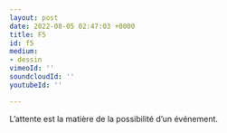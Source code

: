 ```yaml
---
layout: post
date: 2022-08-05 02:47:03 +0000
title: F5
id: f5
medium:
- dessin
vimeoId: ''
soundcloudId: ''
youtubeId: ''

---
```

L’attente est la matière de la possibilité d’un événement.